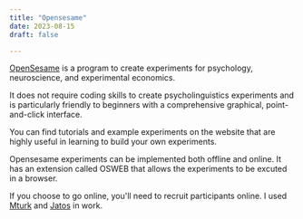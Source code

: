 ```yaml
---
title: "Opensesame"
date: 2023-08-15
draft: false

---
```



[OpenSesame](https://osdoc.cogsci.nl/4.0/) is a program to create experiments for psychology, neuroscience, and experimental economics.    

It does not require coding skills to create psycholinguistics experiments and is particularly friendly to beginners with a comprehensive graphical, point-and-click interface.   

You can find tutorials and example experiments on the website that are highly useful in learning to build your own experiments.    

Opensesame experiments can be implemented both offline and online. It has an extension called OSWEB that allows the experiments to be excuted in a browser.    

If you choose to go online, you'll need to recruit participants online. I used [Mturk](https://www.mturk.com) and [Jatos](https://www.jatos.org) in work. 

